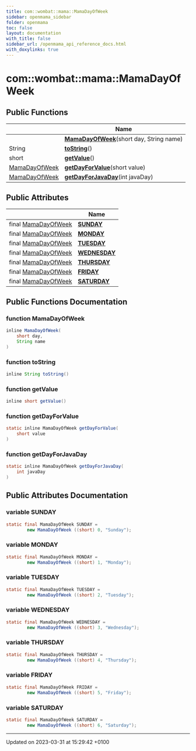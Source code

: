 ```yaml
---
title: com::wombat::mama::MamaDayOfWeek
sidebar: openmama_sidebar
folder: openmama
toc: false
layout: documentation
with_title: false
sidebar_url: /openmama_api_reference_docs.html
with_doxylinks: true
---
```


# com::wombat::mama::MamaDayOfWeek





## Public Functions

|                | Name           |
| -------------- | -------------- |
| | **[MamaDayOfWeek](classcom_1_1wombat_1_1mama_1_1MamaDayOfWeek.html#function-mamadayofweek)**(short day, String name) |
| String | **[toString](classcom_1_1wombat_1_1mama_1_1MamaDayOfWeek.html#function-tostring)**() |
| short | **[getValue](classcom_1_1wombat_1_1mama_1_1MamaDayOfWeek.html#function-getvalue)**() |
| [MamaDayOfWeek](classcom_1_1wombat_1_1mama_1_1MamaDayOfWeek.html) | **[getDayForValue](classcom_1_1wombat_1_1mama_1_1MamaDayOfWeek.html#function-getdayforvalue)**(short value) |
| [MamaDayOfWeek](classcom_1_1wombat_1_1mama_1_1MamaDayOfWeek.html) | **[getDayForJavaDay](classcom_1_1wombat_1_1mama_1_1MamaDayOfWeek.html#function-getdayforjavaday)**(int javaDay) |

## Public Attributes

|                | Name           |
| -------------- | -------------- |
| final [MamaDayOfWeek](classcom_1_1wombat_1_1mama_1_1MamaDayOfWeek.html) | **[SUNDAY](classcom_1_1wombat_1_1mama_1_1MamaDayOfWeek.html#variable-sunday)**  |
| final [MamaDayOfWeek](classcom_1_1wombat_1_1mama_1_1MamaDayOfWeek.html) | **[MONDAY](classcom_1_1wombat_1_1mama_1_1MamaDayOfWeek.html#variable-monday)**  |
| final [MamaDayOfWeek](classcom_1_1wombat_1_1mama_1_1MamaDayOfWeek.html) | **[TUESDAY](classcom_1_1wombat_1_1mama_1_1MamaDayOfWeek.html#variable-tuesday)**  |
| final [MamaDayOfWeek](classcom_1_1wombat_1_1mama_1_1MamaDayOfWeek.html) | **[WEDNESDAY](classcom_1_1wombat_1_1mama_1_1MamaDayOfWeek.html#variable-wednesday)**  |
| final [MamaDayOfWeek](classcom_1_1wombat_1_1mama_1_1MamaDayOfWeek.html) | **[THURSDAY](classcom_1_1wombat_1_1mama_1_1MamaDayOfWeek.html#variable-thursday)**  |
| final [MamaDayOfWeek](classcom_1_1wombat_1_1mama_1_1MamaDayOfWeek.html) | **[FRIDAY](classcom_1_1wombat_1_1mama_1_1MamaDayOfWeek.html#variable-friday)**  |
| final [MamaDayOfWeek](classcom_1_1wombat_1_1mama_1_1MamaDayOfWeek.html) | **[SATURDAY](classcom_1_1wombat_1_1mama_1_1MamaDayOfWeek.html#variable-saturday)**  |

## Public Functions Documentation

### function MamaDayOfWeek

```java
inline MamaDayOfWeek(
    short day,
    String name
)
```


### function toString

```java
inline String toString()
```


### function getValue

```java
inline short getValue()
```


### function getDayForValue

```java
static inline MamaDayOfWeek getDayForValue(
    short value
)
```


### function getDayForJavaDay

```java
static inline MamaDayOfWeek getDayForJavaDay(
    int javaDay
)
```


## Public Attributes Documentation

### variable SUNDAY

```java
static final MamaDayOfWeek SUNDAY =
        new MamaDayOfWeek ((short) 0, "Sunday");
```


### variable MONDAY

```java
static final MamaDayOfWeek MONDAY =
        new MamaDayOfWeek ((short) 1, "Monday");
```


### variable TUESDAY

```java
static final MamaDayOfWeek TUESDAY =
        new MamaDayOfWeek ((short) 2, "Tuesday");
```


### variable WEDNESDAY

```java
static final MamaDayOfWeek WEDNESDAY =
        new MamaDayOfWeek ((short) 3, "Wednesday");
```


### variable THURSDAY

```java
static final MamaDayOfWeek THURSDAY =
        new MamaDayOfWeek ((short) 4, "Thursday");
```


### variable FRIDAY

```java
static final MamaDayOfWeek FRIDAY =
        new MamaDayOfWeek ((short) 5, "Friday");
```


### variable SATURDAY

```java
static final MamaDayOfWeek SATURDAY =
        new MamaDayOfWeek ((short) 6, "Saturday");
```


-------------------------------

Updated on 2023-03-31 at 15:29:42 +0100